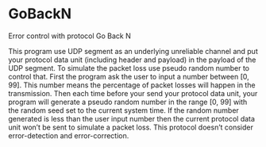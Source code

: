 # GoBackN
Error control with protocol Go Back N

This program use UDP segment as an underlying unreliable channel and put your protocol data unit (including header and payload) in the payload of the UDP segment. 
To simulate the packet loss use pseudo random number to control that.
  First the program ask the user to input a number between [0, 99]. This number means the percentage of packet losses will happen in the transmission. 
  Then each time before your send your protocol data unit, your program will generate a pseudo random number in the range [0, 99] with the random seed set to the current system time. If the random number generated is less than the user input number then the current protocol data unit won’t be sent to simulate a packet loss. 
This protocol doesn’t consider error-detection and error-correction.
